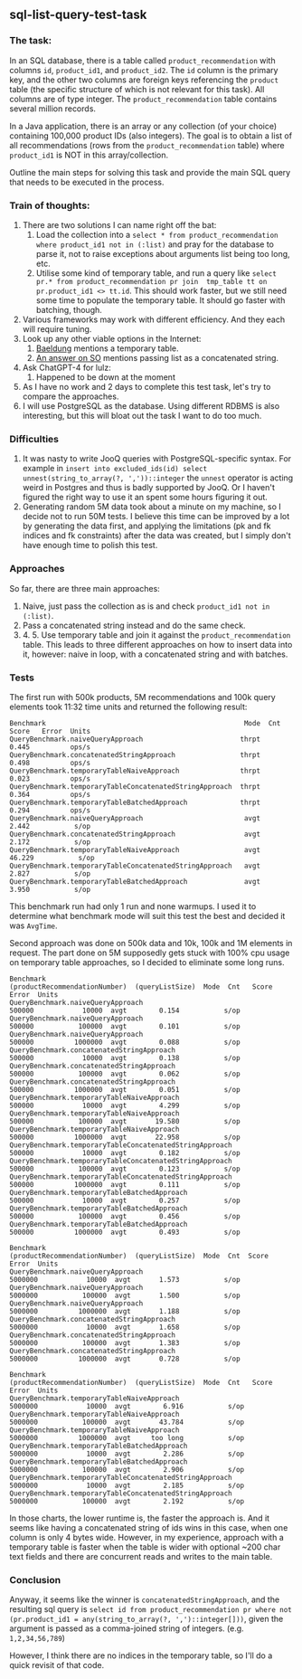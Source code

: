 ## sql-list-query-test-task

### The task:
 In an SQL database, there is a table called `product_recommendation` with columns `id`, `product_id1`, 
 and `product_id2`.
 The `id` column is the primary key, and the other two columns are foreign keys referencing the `product` table
 (the specific structure of which is not relevant for this task). All columns are of type integer.
 The `product_recommendation` table contains several million records.

 In a Java application, there is an array or any collection (of your choice) containing 100,000 product IDs
 (also integers). The goal is to obtain a list of all recommendations (rows from the `product_recommendation` table)
 where `product_id1` is NOT in this array/collection.

 Outline the main steps for solving this task and provide the main SQL query that needs to be executed in the process.

### Train of thoughts:

1. There are two solutions I can name right off the bat: 
   1. Load the collection into a `select * from product_recommendation where product_id1 not in (:list)` and 
      pray for the database to parse it, not to raise exceptions about arguments list being too long, etc.
   2. Utilise some kind of temporary table, and run a query like `select pr.* from product_recommendation pr join 
      tmp_table tt on pr.product_id1 <> tt.id`. This should work faster, but we still need some time to populate 
      the temporary table. It should go faster with batching, though.
2. Various frameworks may work with different efficiency. And they each will require tuning. 
3. Look up any other viable options in the Internet:
   1. [Baeldung](https://www.baeldung.com/spring-jdbctemplate-in-list) mentions a temporary table.
   2. [An answer on SO](https://stackoverflow.com/a/32561721/7643283) mentions passing list as a concatenated string. 
4. Ask ChatGPT-4 for lulz: 
    1. Happened to be down at the moment
5. As I have no work and 2 days to complete this test task, let's try to compare the approaches.
6. I will use PostgreSQL as the database. Using different RDBMS is also interesting, but this will bloat out 
   the task I want to do too much.

### Difficulties

1. It was nasty to write JooQ queries with PostgreSQL-specific syntax. 
   For example in `insert into excluded_ids(id) select unnest(string_to_array(?, ','))::integer` the `unnest` operator
   is acting weird in Postgres and thus is badly supported by JooQ. Or I haven't figured the right way to use it an spent
   some hours figuring it out.
2. Generating random 5M data took about a minute on my machine, so I decide not to run 50M tests. I believe this time 
   can be improved by a lot by generating the data first, and applying the limitations
   (pk and fk indices and fk constraints) after the data was created, but I simply don't have enough time 
   to polish this test.

### Approaches

So far, there are three main approaches:
1. Naive, just pass the collection as is and check `product_id1 not in (:list)`.
2. Pass a concatenated string instead and do the same check.
3. 4\. 5\. Use temporary table and join it against the `product_recommendation` table. This leads to three different
approaches on how to insert data into it, however: naive in loop, with a concatenated string and with batches. 

### Tests

The first run with 500k products, 5M recommendations and 100k query elements took 11:32 time units and returned 
the following result:

```text
Benchmark                                                 Mode  Cnt   Score   Error  Units
QueryBenchmark.naiveQueryApproach                        thrpt        0.445          ops/s
QueryBenchmark.concatenatedStringApproach                thrpt        0.498          ops/s
QueryBenchmark.temporaryTableNaiveApproach               thrpt        0.023          ops/s
QueryBenchmark.temporaryTableConcatenatedStringApproach  thrpt        0.364          ops/s
QueryBenchmark.temporaryTableBatchedApproach             thrpt        0.294          ops/s
QueryBenchmark.naiveQueryApproach                         avgt        2.442           s/op
QueryBenchmark.concatenatedStringApproach                 avgt        2.172           s/op
QueryBenchmark.temporaryTableNaiveApproach                avgt       46.229           s/op
QueryBenchmark.temporaryTableConcatenatedStringApproach   avgt        2.827           s/op
QueryBenchmark.temporaryTableBatchedApproach              avgt        3.950           s/op
```

This benchmark run had only 1 run 
and none warmups. I used it to determine what benchmark mode will suit this test the best and decided it was `AvgTime`.

Second approach was done on 500k data and 10k, 100k and 1M elements in request. The part done on 5M supposedly gets stuck 
with 100% cpu usage on temporary table approaches, so I decided to eliminate some long runs.

```text
Benchmark                                                (productRecommendationNumber)  (queryListSize)  Mode  Cnt   Score   Error  Units
QueryBenchmark.naiveQueryApproach                                               500000            10000  avgt        0.154           s/op
QueryBenchmark.naiveQueryApproach                                               500000           100000  avgt        0.101           s/op
QueryBenchmark.naiveQueryApproach                                               500000          1000000  avgt        0.088           s/op
QueryBenchmark.concatenatedStringApproach                                       500000            10000  avgt        0.138           s/op
QueryBenchmark.concatenatedStringApproach                                       500000           100000  avgt        0.062           s/op
QueryBenchmark.concatenatedStringApproach                                       500000          1000000  avgt        0.051           s/op
QueryBenchmark.temporaryTableNaiveApproach                                      500000            10000  avgt        4.299           s/op
QueryBenchmark.temporaryTableNaiveApproach                                      500000           100000  avgt       19.580           s/op
QueryBenchmark.temporaryTableNaiveApproach                                      500000          1000000  avgt       22.958           s/op
QueryBenchmark.temporaryTableConcatenatedStringApproach                         500000            10000  avgt        0.182           s/op
QueryBenchmark.temporaryTableConcatenatedStringApproach                         500000           100000  avgt        0.123           s/op
QueryBenchmark.temporaryTableConcatenatedStringApproach                         500000          1000000  avgt        0.111           s/op
QueryBenchmark.temporaryTableBatchedApproach                                    500000            10000  avgt        0.257           s/op
QueryBenchmark.temporaryTableBatchedApproach                                    500000           100000  avgt        0.456           s/op
QueryBenchmark.temporaryTableBatchedApproach                                    500000          1000000  avgt        0.493           s/op

Benchmark                                  (productRecommendationNumber)  (queryListSize)  Mode  Cnt  Score   Error  Units
QueryBenchmark.naiveQueryApproach                                5000000            10000  avgt       1.573           s/op
QueryBenchmark.naiveQueryApproach                                5000000           100000  avgt       1.500           s/op
QueryBenchmark.naiveQueryApproach                                5000000          1000000  avgt       1.188           s/op
QueryBenchmark.concatenatedStringApproach                        5000000            10000  avgt       1.658           s/op
QueryBenchmark.concatenatedStringApproach                        5000000           100000  avgt       1.383           s/op
QueryBenchmark.concatenatedStringApproach                        5000000          1000000  avgt       0.728           s/op

Benchmark                                                (productRecommendationNumber)  (queryListSize)  Mode  Cnt   Score   Error  Units
QueryBenchmark.temporaryTableNaiveApproach                                     5000000            10000  avgt        6.916           s/op
QueryBenchmark.temporaryTableNaiveApproach                                     5000000           100000  avgt       43.784           s/op
QueryBenchmark.temporaryTableNaiveApproach                                     5000000          1000000  avgt     too long           s/op
QueryBenchmark.temporaryTableBatchedApproach                                   5000000            10000  avgt        2.286           s/op
QueryBenchmark.temporaryTableBatchedApproach                                   5000000           100000  avgt        2.906           s/op
QueryBenchmark.temporaryTableConcatenatedStringApproach                        5000000            10000  avgt        2.185           s/op
QueryBenchmark.temporaryTableConcatenatedStringApproach                        5000000           100000  avgt        2.192           s/op
```

In those charts, the lower runtime is, the faster the approach is. And it seems like having a concatenated string of ids
wins in this case, when one column is only 4 bytes wide. However, in my experience, approach with a temporary table is 
faster when the table is wider with optional ~200 char text fields and there are concurrent reads and writes
to the main table.

### Conclusion

Anyway, it seems like the winner is `concatenatedStringApproach`, and the resulting sql query is 
`select id from product_recommendation pr where not (pr.product_id1 = any(string_to_array(?, ',')::integer[]))`,
given the argument is passed as a comma-joined string of integers. (e.g. `1,2,34,56,789`)

However, I think there are no indices in the temporary table, so I'll do a quick revisit of that code.